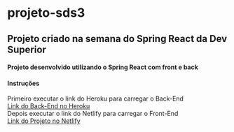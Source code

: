 # projeto-sds3
<h2>Projeto criado na semana do Spring React da Dev Superior</h2>
<h4>Projeto desenvolvido utilizando o Spring React com front e back</h4>
<h4>Instruções</h4>
<span>Primeiro executar o link do Heroku para carregar o Back-End</span><br>
<a href="https://sds3-rafaelluiz.herokuapp.com">Link do Back-End no Heroku</a><br>
<span>Depois executar o link do Netlify para carregar o Front-End</span><br>
<a href="https://rafaelluiz-dsvendas.netlify.app">Link do Projeto no Netlify</a>

